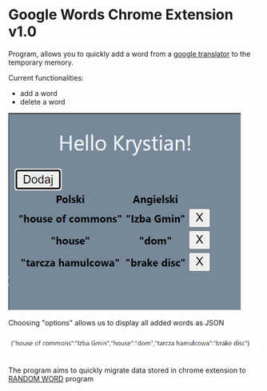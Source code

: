 # Google Words Chrome Extension v1.0

Program, allows you to quickly add a word from a [google translator](https://translate.google.com/) to the temporary memory.

Current functionalities:
* add a word
* delete a word

![](static/preview.png)

Choosing "options" allows us to display all added words as JSON

![](static/output_json.png)

The program aims to quickly migrate data stored in chrome extension to [RANDOM WORD](https://github.com/Krystiankr/PYQT5-Random-Words) program